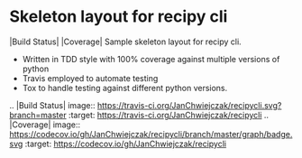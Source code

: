 # Skeleton layout for recipy cli

|Build Status| |Coverage|
Sample skeleton layout for recipy cli. 
- Written in TDD style with 100% coverage against multiple versions of python
- Travis employed to automate testing 
- Tox to handle testing against different python versions.

.. |Build Status| image:: https://travis-ci.org/JanChwiejczak/recipycli.svg?branch=master
   :target: https://travis-ci.org/JanChwiejczak/recipycli
.. |Coverage| image:: https://codecov.io/gh/JanChwiejczak/recipycli/branch/master/graph/badge.svg
   :target: https://codecov.io/gh/JanChwiejczak/recipycli